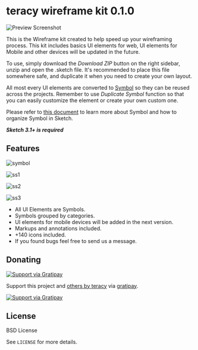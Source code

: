 teracy wireframe kit 0.1.0
==========================


![Preview Screenshot](http://i.imgur.com/wTQlXBP.png)

This is the Wireframe kit created to help speed up your wireframing process. This kit includes basics UI elements for web, UI elements for Mobile and other devices will be updated in the future.

To use, simply download the *Download ZIP* button on the right sidebar, unzip and open the .sketch file. It's recommended to place this file somewhere safe, and duplicate it when you need to create your own layout.

All most every UI elements are converted to [Symbol](http://bohemiancoding.com/sketch/support/documentation/07-symbols/) so they can be reused across the projects. Remember to use *Duplicate Symbol* function so that you can easily customize the element or create your own custom one.

Please refer to [this document](http://bohemiancoding.com/sketch/support/documentation/07-symbols/) to learn more about Symbol and how to organize Symbol in Sketch.

***Sketch 3.1+ is required***

## Features

![symbol](http://i.imgur.com/lhdlj5A.png)

![ss1](http://i.imgur.com/I1StlEf.png)

![ss2](http://i.imgur.com/UIBz0We.png)

![ss3](http://i.imgur.com/Ec2Yre5.png)


* All UI Elements are Symbols.
* Symbols grouped by categories.
* UI elements for mobile devices will be added in the next version.
* Markups and annotations included.
* +140 icons included.
* If you found bugs feel free to send us a message.


## Donating

[![Support via Gratipay](https://img.shields.io/gratipay/teracyhq.svg)][gratipay-teracy]

Support this project and [others by teracy][gratipay-teracy] via [gratipay][gratipay-teracy].

[![Support via Gratipay][gratipay]][gratipay-teracy]

[gratipay]: https://cdn.rawgit.com/gratipay/gratipay-badge/2.3.0/dist/gratipay.png
[gratipay-teracy]: https://gratipay.com/teracyhq/


## License

BSD License

See `LICENSE` for more details.
